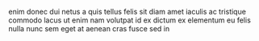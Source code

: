 enim donec dui netus a quis tellus felis sit diam amet iaculis ac tristique
commodo lacus ut enim nam volutpat id ex dictum ex elementum eu felis nulla
nunc sem eget at aenean cras fusce sed in